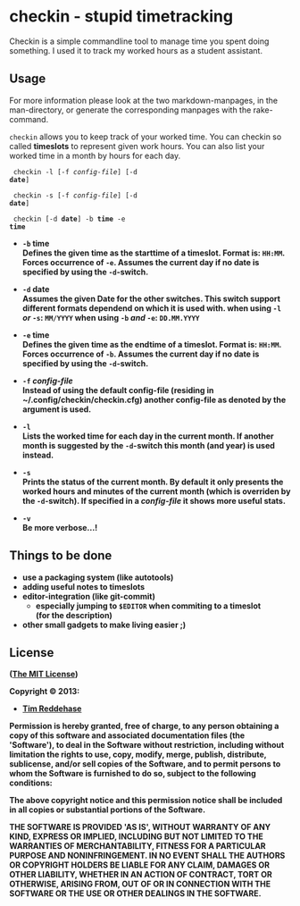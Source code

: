 checkin - stupid timetracking
=============================

Checkin is a simple commandline tool to manage
time you spent doing something. I used it to
track my worked hours as a student assistant.


## Usage

For more information please look at the two markdown-manpages, in
the man-directory, or generate the corresponding manpages
with the rake-command.

`checkin` allows you to keep track of your worked time.
You can checkin so called **timeslots** to represent
given work hours. You can also list your worked time in a month
by hours for each day. 

<code> checkin -l [-f <em>config-file</em>] [-d <strong>date</strong>]</code>

<code> checkin -s [-f <em>config-file</em>] [-d <strong>date</strong>]</code>

<code> checkin [-d <strong>date</strong>] -b <strong>time</strong> -e <strong>time</time></code>

- `-b` **time**  
  Defines the given **time** as the starttime of a timeslot.
  Format is: `HH:MM`.
  Forces occurrence of `-e`. Assumes the current day if no date
  is specified by using the `-d`-switch.

- `-d` **date**  
  Assumes the given Date for the other switches.
  This switch support different formats dependend on which 
  it is used with. 
    when using `-l` *or* `-s`: `MM/YYYY`
    when using `-b` *and* `-e`: `DD.MM.YYYY`

- `-e` **time**  
  Defines the given **time** as the endtime of a timeslot.
  Format is: `HH:MM`.
  Forces occurrence of `-b`. Assumes the current day if no date
  is specified by using the `-d`-switch.

- `-f` *config-file*  
  Instead of using the default config-file (residing in ~/.config/checkin/checkin.cfg)
  another config-file as denoted by the argument is used.

- `-l`  
  Lists the worked time for each day in the current month. If another
  month is suggested by the `-d`-switch this month (and year)
  is used instead.

- `-s`  
  Prints the status of the current month. By default it only
  presents the worked hours and minutes of the current month
  (which is overriden by the `-d`-switch). If specified in a *config-file*
  it shows more useful stats.

- `-v`  
  Be more verbose...!

## Things to be done

- use a packaging system (like autotools)
- adding useful notes to timeslots
- editor-integration (like git-commit)
  - especially jumping to `$EDITOR` when commiting to a timeslot  
    (for the description)
- other small gadgets to make living easier ;)


## License

([The MIT License][mit])

Copyright © 2013:

- [Tim Reddehase][1]

Permission is hereby granted, free of charge, to any person obtaining
a copy of this software and associated documentation files (the
'Software'), to deal in the Software without restriction, including
without limitation the rights to use, copy, modify, merge, publish,
distribute, sublicense, and/or sell copies of the Software, and to
permit persons to whom the Software is furnished to do so, subject to
the following conditions:

The above copyright notice and this permission notice shall be
included in all copies or substantial portions of the Software.

THE SOFTWARE IS PROVIDED 'AS IS', WITHOUT WARRANTY OF ANY KIND,
EXPRESS OR IMPLIED, INCLUDING BUT NOT LIMITED TO THE WARRANTIES OF
MERCHANTABILITY, FITNESS FOR A PARTICULAR PURPOSE AND NONINFRINGEMENT.
IN NO EVENT SHALL THE AUTHORS OR COPYRIGHT HOLDERS BE LIABLE FOR ANY
CLAIM, DAMAGES OR OTHER LIABILITY, WHETHER IN AN ACTION OF CONTRACT,
TORT OR OTHERWISE, ARISING FROM, OUT OF OR IN CONNECTION WITH THE
SOFTWARE OR THE USE OR OTHER DEALINGS IN THE SOFTWARE.

[mit]: http://opensource.org/licenses/MIT
[1]: https://rightsrestricted.com
